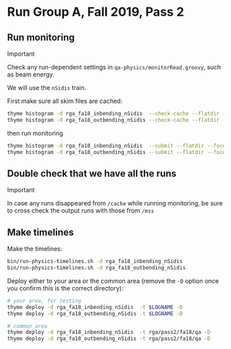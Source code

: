 # Run Group A, Fall 2019, Pass 2

## Run monitoring

> [!IMPORTANT]
> Check any run-dependent settings in `qa-physics/monitorRead.groovy`, such as beam energy.

We will use the `nSidis` train.

First make sure all skim files are cached:
```bash
thyme histogram -d rga_fa18_inbending_nSidis  --check-cache --flatdir --focus-physics /cache/clas12/rg-a/production/recon/fall2018/torus-1/pass2/main/train/nSidis
thyme histogram -d rga_fa18_outbending_nSidis --check-cache --flatdir --focus-physics /cache/clas12/rg-a/production/recon/fall2018/torus+1/pass2/train/nSidis
```
then run monitoring
```bash
thyme histogram -d rga_fa18_inbending_nSidis  --submit --flatdir --focus-physics /cache/clas12/rg-a/production/recon/fall2018/torus-1/pass2/main/train/nSidis
thyme histogram -d rga_fa18_outbending_nSidis --submit --flatdir --focus-physics /cache/clas12/rg-a/production/recon/fall2018/torus+1/pass2/train/nSidis
```

## Double check that we have all the runs

> [!IMPORTANT]
> In case any runs disappeared from `/cache` while running monitoring, be sure to cross check the output
> runs with those from `/mss`

## Make timelines

Make the timelines:
```bash
bin/run-physics-timelines.sh -d rga_fa18_inbending_nSidis
bin/run-physics-timelines.sh -d rga_fa18_outbending_nSidis
```

Deploy either to your area or the common area (remove the `-D` option once you confirm this is the correct directory):
```bash
# your area, for testing
thyme deploy -d rga_fa18_inbending_nSidis  -t $LOGNAME -D
thyme deploy -d rga_fa18_outbending_nSidis -t $LOGNAME -D

# common area
thyme deploy -d rga_fa18_inbending_nSidis  -t rga/pass2/fa18/qa -D
thyme deploy -d rga_fa18_outbending_nSidis -t rga/pass2/fa18/qa -D
```
